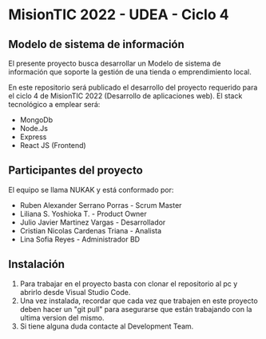 # MisionTIC 2022 - UDEA - Ciclo 4

## Modelo de sistema de información 

El presente proyecto busca desarrollar un Modelo de sistema de información que soporte la gestión de una tienda o emprendimiento local.

En este repositorio será publicado el desarrollo del proyecto requerido para el ciclo 4 de MisionTIC 2022 (Desarrollo de aplicaciones web).  El stack tecnológico a emplear será:

- MongoDb
- Node.Js
- Express
- React JS (Frontend)

## Participantes del proyecto
El equipo se llama NUKAK y está conformado por: 

- Ruben Alexander Serrano Porras - Scrum Master
- Liliana S. Yoshioka T. - Product Owner
- Julio Javier Martinez Vargas - Desarrollador
- Cristian Nicolas Cardenas Triana - Analista
- Lina Sofia Reyes - Administrador BD

## Instalación

1. Para trabajar en el proyecto basta con clonar el repositorio al pc y abrirlo desde Visual Studio Code.
2. Una vez instalada, recordar que cada vez que trabajen en este proyecto deben hacer un "git pull" para asegurarse que están trabajando con la ultima version del mismo.
3. Si tiene alguna duda contacte al Development Team.
